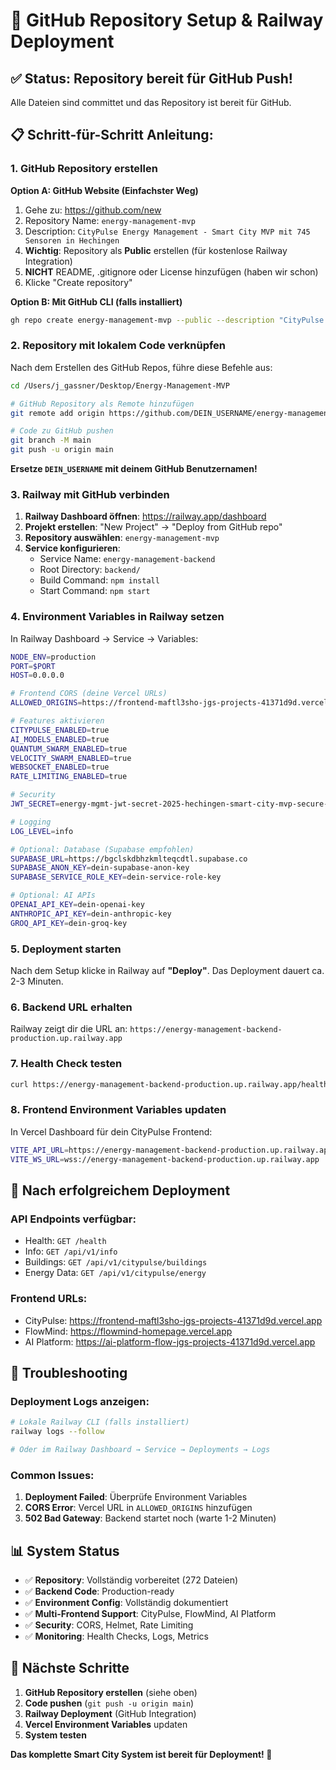 # 🚀 GitHub Repository Setup & Railway Deployment

## ✅ Status: Repository bereit für GitHub Push!

Alle Dateien sind committet und das Repository ist bereit für GitHub.

## 📋 Schritt-für-Schritt Anleitung:

### **1. GitHub Repository erstellen**

**Option A: GitHub Website (Einfachster Weg)**
1. Gehe zu: https://github.com/new
2. Repository Name: `energy-management-mvp`
3. Description: `CityPulse Energy Management - Smart City MVP mit 745 Sensoren in Hechingen`
4. **Wichtig**: Repository als **Public** erstellen (für kostenlose Railway Integration)
5. **NICHT** README, .gitignore oder License hinzufügen (haben wir schon)
6. Klicke "Create repository"

**Option B: Mit GitHub CLI (falls installiert)**
```bash
gh repo create energy-management-mvp --public --description "CityPulse Energy Management MVP"
```

### **2. Repository mit lokalem Code verknüpfen**

Nach dem Erstellen des GitHub Repos, führe diese Befehle aus:

```bash
cd /Users/j_gassner/Desktop/Energy-Management-MVP

# GitHub Repository als Remote hinzufügen
git remote add origin https://github.com/DEIN_USERNAME/energy-management-mvp.git

# Code zu GitHub pushen
git branch -M main
git push -u origin main
```

**Ersetze `DEIN_USERNAME` mit deinem GitHub Benutzernamen!**

### **3. Railway mit GitHub verbinden**

1. **Railway Dashboard öffnen**: https://railway.app/dashboard
2. **Projekt erstellen**: "New Project" → "Deploy from GitHub repo"
3. **Repository auswählen**: `energy-management-mvp`
4. **Service konfigurieren**:
   - Service Name: `energy-management-backend`
   - Root Directory: `backend/`
   - Build Command: `npm install`
   - Start Command: `npm start`

### **4. Environment Variables in Railway setzen**

In Railway Dashboard → Service → Variables:

```bash
NODE_ENV=production
PORT=$PORT
HOST=0.0.0.0

# Frontend CORS (deine Vercel URLs)
ALLOWED_ORIGINS=https://frontend-maftl3sho-jgs-projects-41371d9d.vercel.app,https://flowmind-homepage.vercel.app,https://ai-platform-flow-jgs-projects-41371d9d.vercel.app

# Features aktivieren
CITYPULSE_ENABLED=true
AI_MODELS_ENABLED=true
QUANTUM_SWARM_ENABLED=true
VELOCITY_SWARM_ENABLED=true
WEBSOCKET_ENABLED=true
RATE_LIMITING_ENABLED=true

# Security
JWT_SECRET=energy-mgmt-jwt-secret-2025-hechingen-smart-city-mvp-secure-key

# Logging
LOG_LEVEL=info

# Optional: Database (Supabase empfohlen)
SUPABASE_URL=https://bgclskdbhzkmlteqcdtl.supabase.co
SUPABASE_ANON_KEY=dein-supabase-anon-key
SUPABASE_SERVICE_ROLE_KEY=dein-service-role-key

# Optional: AI APIs
OPENAI_API_KEY=dein-openai-key
ANTHROPIC_API_KEY=dein-anthropic-key
GROQ_API_KEY=dein-groq-key
```

### **5. Deployment starten**

Nach dem Setup klicke in Railway auf **"Deploy"**. Das Deployment dauert ca. 2-3 Minuten.

### **6. Backend URL erhalten**

Railway zeigt dir die URL an: `https://energy-management-backend-production.up.railway.app`

### **7. Health Check testen**

```bash
curl https://energy-management-backend-production.up.railway.app/health
```

### **8. Frontend Environment Variables updaten**

In Vercel Dashboard für dein CityPulse Frontend:

```bash
VITE_API_URL=https://energy-management-backend-production.up.railway.app/api/v1/citypulse
VITE_WS_URL=wss://energy-management-backend-production.up.railway.app
```

## 🎉 Nach erfolgreichem Deployment

### **API Endpoints verfügbar:**
- Health: `GET /health`
- Info: `GET /api/v1/info` 
- Buildings: `GET /api/v1/citypulse/buildings`
- Energy Data: `GET /api/v1/citypulse/energy`

### **Frontend URLs:**
- CityPulse: https://frontend-maftl3sho-jgs-projects-41371d9d.vercel.app
- FlowMind: https://flowmind-homepage.vercel.app
- AI Platform: https://ai-platform-flow-jgs-projects-41371d9d.vercel.app

## 🔧 Troubleshooting

### **Deployment Logs anzeigen:**
```bash
# Lokale Railway CLI (falls installiert)
railway logs --follow

# Oder im Railway Dashboard → Service → Deployments → Logs
```

### **Common Issues:**
1. **Deployment Failed**: Überprüfe Environment Variables
2. **CORS Error**: Vercel URL in `ALLOWED_ORIGINS` hinzufügen
3. **502 Bad Gateway**: Backend startet noch (warte 1-2 Minuten)

## 📊 System Status

- ✅ **Repository**: Vollständig vorbereitet (272 Dateien)
- ✅ **Backend Code**: Production-ready
- ✅ **Environment Config**: Vollständig dokumentiert
- ✅ **Multi-Frontend Support**: CityPulse, FlowMind, AI Platform
- ✅ **Security**: CORS, Helmet, Rate Limiting
- ✅ **Monitoring**: Health Checks, Logs, Metrics

## 🎯 Nächste Schritte

1. **GitHub Repository erstellen** (siehe oben)
2. **Code pushen** (`git push -u origin main`)
3. **Railway Deployment** (GitHub Integration)
4. **Vercel Environment Variables** updaten
5. **System testen**

**Das komplette Smart City System ist bereit für Deployment! 🚀**